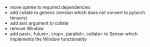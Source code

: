 - move optree to required dependencies
- add collate to generic (version which does not convert to pytorch tensors)
- add axis argument to collate
- remove Window
- add past=, future=, crop=, parallel=, collate= to Sensor which implements the Window functionality